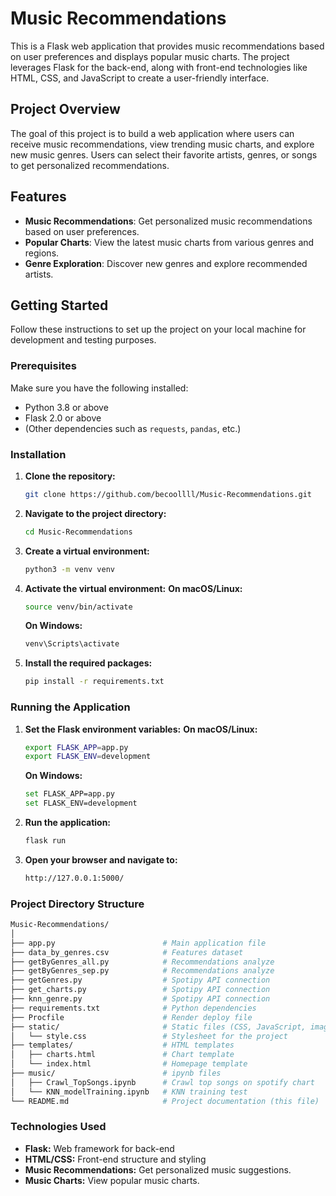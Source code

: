 # Music Recommendations

This is a Flask web application that provides music recommendations based on user preferences and displays popular music charts. The project leverages Flask for the back-end, along with front-end technologies like HTML, CSS, and JavaScript to create a user-friendly interface.

## Project Overview

The goal of this project is to build a web application where users can receive music recommendations, view trending music charts, and explore new music genres. Users can select their favorite artists, genres, or songs to get personalized recommendations.

## Features

- **Music Recommendations**: Get personalized music recommendations based on user preferences.
- **Popular Charts**: View the latest music charts from various genres and regions.
- **Genre Exploration**: Discover new genres and explore recommended artists.

## Getting Started

Follow these instructions to set up the project on your local machine for development and testing purposes.

### Prerequisites

Make sure you have the following installed:

- Python 3.8 or above
- Flask 2.0 or above
- (Other dependencies such as `requests`, `pandas`, etc.)

### Installation

1. **Clone the repository:**
   ```bash
   git clone https://github.com/becoollll/Music-Recommendations.git
   
2. **Navigate to the project directory:**
   ```bash
   cd Music-Recommendations
   
3. **Create a virtual environment:**
   ```bash
   python3 -m venv venv
   
4. **Activate the virtual environment:**
    **On macOS/Linux:**
    ```bash
    source venv/bin/activate
    ``` 
    **On Windows:**
    ```bash
    venv\Scripts\activate

5. **Install the required packages:**
   ```bash
   pip install -r requirements.txt

### Running the Application

1. **Set the Flask environment variables:**
    **On macOS/Linux:**
    ```bash
    export FLASK_APP=app.py
    export FLASK_ENV=development
    ``` 
    **On Windows:**
    ```bash
    set FLASK_APP=app.py
    set FLASK_ENV=development
2. **Run the application:**
   ```bash
   flask run
   
3. **Open your browser and navigate to:**
   ```bash
   http://127.0.0.1:5000/

### Project Directory Structure
```bash
Music-Recommendations/
│
├── app.py                        # Main application file
├── data_by_genres.csv            # Features dataset
├── getByGenres_all.py            # Recommendations analyze
├── getByGenres_sep.py            # Recommendations analyze
├── getGenres.py                  # Spotipy API connection
├── get_charts.py                 # Spotipy API connection
├── knn_genre.py                  # Spotipy API connection
├── requirements.txt              # Python dependencies
├── Procfile                      # Render deploy file
├── static/                       # Static files (CSS, JavaScript, images)
│   └── style.css                 # Stylesheet for the project
├── templates/                    # HTML templates
│   ├── charts.html               # Chart template
│   └── index.html                # Homepage template
├── music/                        # ipynb files
│   ├── Crawl_TopSongs.ipynb      # Crawl top songs on spotify chart
│   └── KNN_modelTraining.ipynb   # KNN training test
└── README.md                     # Project documentation (this file)
```

### Technologies Used
- **Flask:** Web framework for back-end
- **HTML/CSS:** Front-end structure and styling
- **Music Recommendations:** Get personalized music suggestions.
- **Music Charts:** View popular music charts.





